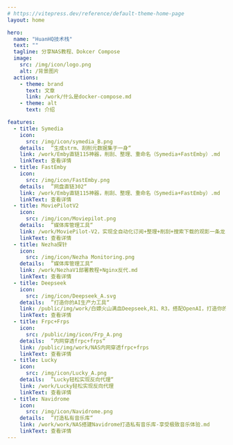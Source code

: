 ```yaml
---
# https://vitepress.dev/reference/default-theme-home-page
layout: home

hero:
  name: "HuanHQ技术栈"
  text: ""
  tagline: 分享NAS教程、Dokcer Compose
  image: 
    src: /img/icon/logo.png
    alt: /背景图片
  actions:
    - theme: brand
      text: 文章
      link: /work/什么是docker-compose.md
    - theme: alt
      text: 介绍

features:
  - title: Symedia
    icon:
      src: /img/icon/symedia_B.png
    details:  ”生成strm、刮削元数据集于一身“
    link: /work/Emby直链115神器，削刮、整理、重命名（Symedia+FastEmby）.md
    linkText: 查看详情
  - title: FastEmby
    icon:
      src: /img/icon/FastEmby.png
    details:  ”网盘直链302“
    link: /work/Emby直链115神器，削刮、整理、重命名（Symedia+FastEmby）.md
    linkText: 查看详情
  - title: MoviePilotV2
    icon:
      src: /img/icon/Moviepilot.png
    details:  ”媒体库管理工具“
    link: /work/MoviePilot-V2，实现全自动化订阅+整理+削刮+搜索下载的观影一条龙.md
    linkText: 查看详情
  - title: Nezha探针
    icon:
      src: /img/icon/Nezha Monitoring.png
    details:  ”媒体库管理工具“
    link: /work/NezhaV1部署教程+Nginx反代.md
    linkText: 查看详情
  - title: Deepseek
    icon:
      src: /img/icon/Deepseek_A.svg
    details:  ”打造你的AI生产力工具“
    link: /public/img/work/白嫖火山满血Deepseek,R1、R3，搭配OpenAI，打造你的AI生产力工具！
    linkText: 查看详情
  - title: Frpc+Frps
    icon:
      src: /public/img/icon/Frp_A.png
    details:  ”内网穿透frpc+frps“
    link: /public/img/work/NAS内网穿透frpc+frps
    linkText: 查看详情
  - title: Lucky
    icon:
      src: /img/icon/Lucky_A.png
    details:  ”Lucky轻松实现反向代理“
    link: /work/Lucky轻松实现反向代理
    linkText: 查看详情
  - title: Navidrome
    icon:
      src: /img/icon/Navidrome.png
    details:  ”打造私有音乐库“
    link: /work/work/NAS搭建Navidrome打造私有音乐库-享受极致音乐体验.md
    linkText: 查看详情
---
```


